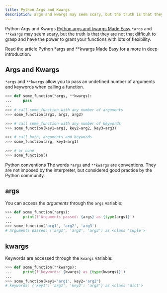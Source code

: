 ```yaml
---
title: Python Args and Kwargs
description: args and kwargs may seem scary, but the truth is that they are not that difficult to grasp and have the power to grant your functions with flexibility and readability
---
```


<base-title :title="frontmatter.title" :description="frontmatter.description">
Python Args and Kwargs
</base-title>

<base-disclaimer>
  <base-disclaimer-title>
    <a href="https://docs.python.org/3/tutorial/index.html">Python args and kwargs Made Easy</a>
  </base-disclaimer-title>
  <base-disclaimer-content>
    <code>*args</code> and <code>**kwargs</code> may seem scary, but the truth is that they are not that difficult to grasp and have the power to grant your functions with lots of flexibility.
  </base-disclaimer-content>
</base-disclaimer>

Read the article <router-link to="/blog/python-easy-args-kwargs">Python \*args and \*\*kwargs Made Easy</router-link> for a more in deep introduction.

## Args and Kwargs

`*args` and `**kwargs` allow you to pass an undefined number of arguments and keywords when calling a function.

```python
>>> def some_function(*args, **kwargs):
...     pass
...
>>> # call some_function with any number of arguments
>>> some_function(arg1, arg2, arg3)

>>> # call some_function with any number of keywords
>>> some_function(key1=arg1, key2=arg2, key3=arg3)

>>> # call both, arguments and keywords
>>> some_function(arg, key1=arg1)

>>> # or none
>>> some_function()
```

<base-warning>
  <base-warning-title>
    Python conventions
  </base-warning-title>
  <base-warning-content>
    The words <code>*args</code> and <code>**kwargs</code> are conventions. They are not imposed by the interpreter, but considered good practice by the Python community.
  </base-warning-content>
</base-warning>

## args

You can access the _arguments_ through the `args` variable:

```python
>>> def some_function(*args):
...     print(f'Arguments passed: {args} as {type(args)}')
...
>>> some_function('arg1', 'arg2', 'arg3')
# Arguments passed: ('arg1', 'arg2', 'arg3') as <class 'tuple'>
```

## kwargs

Keywords are accessed through the `kwargs` variable:

```python
>>> def some_function(**kwargs):
...     print(f'keywords: {kwargs} as {type(kwargs)}')
...
>>> some_function(key1='arg1', key2='arg2')
# keywords: {'key1': 'arg1', 'key2': 'arg2'} as <class 'dict'>
```
